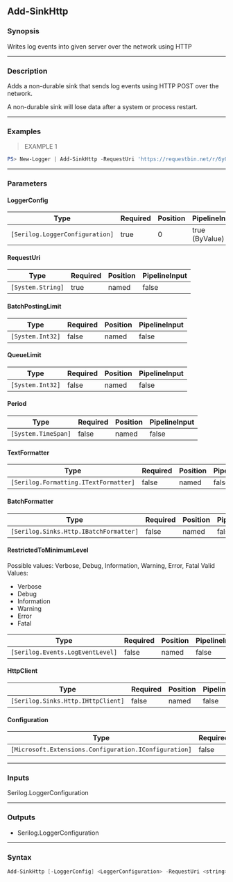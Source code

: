 Add-SinkHttp
------------

### Synopsis
Writes log events into given server over the network using HTTP

---

### Description

Adds a non-durable sink that sends log events using HTTP POST over the network.

A non-durable sink will lose data after a system or process restart.

---

### Examples
> EXAMPLE 1

```PowerShell
PS> New-Logger | Add-SinkHttp -RequestUri 'https://requestbin.net/r/6y06j5z8' | Start-Logger
```

---

### Parameters
#### **LoggerConfig**

|Type                           |Required|Position|PipelineInput |
|-------------------------------|--------|--------|--------------|
|`[Serilog.LoggerConfiguration]`|true    |0       |true (ByValue)|

#### **RequestUri**

|Type             |Required|Position|PipelineInput|
|-----------------|--------|--------|-------------|
|`[System.String]`|true    |named   |false        |

#### **BatchPostingLimit**

|Type            |Required|Position|PipelineInput|
|----------------|--------|--------|-------------|
|`[System.Int32]`|false   |named   |false        |

#### **QueueLimit**

|Type            |Required|Position|PipelineInput|
|----------------|--------|--------|-------------|
|`[System.Int32]`|false   |named   |false        |

#### **Period**

|Type               |Required|Position|PipelineInput|
|-------------------|--------|--------|-------------|
|`[System.TimeSpan]`|false   |named   |false        |

#### **TextFormatter**

|Type                                 |Required|Position|PipelineInput|
|-------------------------------------|--------|--------|-------------|
|`[Serilog.Formatting.ITextFormatter]`|false   |named   |false        |

#### **BatchFormatter**

|Type                                  |Required|Position|PipelineInput|
|--------------------------------------|--------|--------|-------------|
|`[Serilog.Sinks.Http.IBatchFormatter]`|false   |named   |false        |

#### **RestrictedToMinimumLevel**
Possible values: Verbose, Debug, Information, Warning, Error, Fatal
Valid Values:

* Verbose
* Debug
* Information
* Warning
* Error
* Fatal

|Type                            |Required|Position|PipelineInput|
|--------------------------------|--------|--------|-------------|
|`[Serilog.Events.LogEventLevel]`|false   |named   |false        |

#### **HttpClient**

|Type                              |Required|Position|PipelineInput|
|----------------------------------|--------|--------|-------------|
|`[Serilog.Sinks.Http.IHttpClient]`|false   |named   |false        |

#### **Configuration**

|Type                                                 |Required|Position|PipelineInput|
|-----------------------------------------------------|--------|--------|-------------|
|`[Microsoft.Extensions.Configuration.IConfiguration]`|false   |named   |false        |

---

### Inputs
Serilog.LoggerConfiguration

---

### Outputs
* Serilog.LoggerConfiguration

---

### Syntax
```PowerShell
Add-SinkHttp [-LoggerConfig] <LoggerConfiguration> -RequestUri <string> [-BatchFormatter <IBatchFormatter>] [-BatchPostingLimit <int>] [-Configuration <IConfiguration>] [-HttpClient <IHttpClient>] [-Period <TimeSpan>] [-QueueLimit <int>] [-RestrictedToMinimumLevel {Verbose | Debug | Information | Warning | Error | Fatal}] [-TextFormatter <ITextFormatter>] [<CommonParameters>]
```
